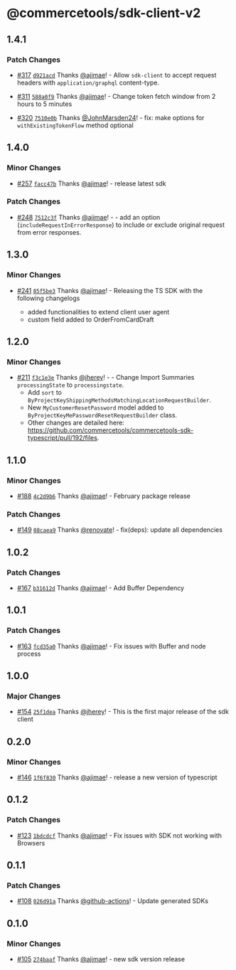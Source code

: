 # @commercetools/sdk-client-v2

## 1.4.1

### Patch Changes

- [#317](https://github.com/commercetools/commercetools-sdk-typescript/pull/317) [`d921acd`](https://github.com/commercetools/commercetools-sdk-typescript/commit/d921acda35dadf135dffb53419b8825c915477b1) Thanks [@ajimae](https://github.com/ajimae)! - Allow `sdk-client` to accept request headers with `application/graphql` content-type.

* [#311](https://github.com/commercetools/commercetools-sdk-typescript/pull/311) [`588a0f9`](https://github.com/commercetools/commercetools-sdk-typescript/commit/588a0f9b981a538a16a23a449e810c56956f352c) Thanks [@ajimae](https://github.com/ajimae)! - Change token fetch window from 2 hours to 5 minutes

- [#320](https://github.com/commercetools/commercetools-sdk-typescript/pull/320) [`7510e0b`](https://github.com/commercetools/commercetools-sdk-typescript/commit/7510e0bf69cc4b63c43d0431d338502d048524aa) Thanks [@JohnMarsden24](https://github.com/JohnMarsden24)! - fix: make options for `withExistingTokenFlow` method optional

## 1.4.0

### Minor Changes

- [#257](https://github.com/commercetools/commercetools-sdk-typescript/pull/257) [`facc47b`](https://github.com/commercetools/commercetools-sdk-typescript/commit/facc47ba50b00056adc232d7c75a2849cdcc6689) Thanks [@ajimae](https://github.com/ajimae)! - release latest sdk

### Patch Changes

- [#248](https://github.com/commercetools/commercetools-sdk-typescript/pull/248) [`7512c3f`](https://github.com/commercetools/commercetools-sdk-typescript/commit/7512c3f1f488645da3952f296d4f4fe3149b7fba) Thanks [@ajimae](https://github.com/ajimae)! - - add an option (`includeRequestInErrorResponse`) to include or exclude original request from error responses.

## 1.3.0

### Minor Changes

- [#241](https://github.com/commercetools/commercetools-sdk-typescript/pull/241) [`85f5be3`](https://github.com/commercetools/commercetools-sdk-typescript/commit/85f5be349a9b0fa46539259981bfd8d5fc2ffdc6) Thanks [@ajimae](https://github.com/ajimae)! - Releasing the TS SDK with the following changelogs

  - added functionalities to extend client user agent
  - custom field added to OrderFromCardDraft

## 1.2.0

### Minor Changes

- [#211](https://github.com/commercetools/commercetools-sdk-typescript/pull/211) [`f3c1e3e`](https://github.com/commercetools/commercetools-sdk-typescript/commit/f3c1e3ea0ca000b309eca1de6163c3ad065d526f) Thanks [@jherey](https://github.com/jherey)! - - Change Import Summaries `processingState` to `processingstate`.
  - Add `sort` to `ByProjectKeyShippingMethodsMatchingLocationRequestBuilder`.
  - New `MyCustomerResetPassword` model added to `ByProjectKeyMePasswordResetRequestBuilder` class.
  - Other changes are detailed here: https://github.com/commercetools/commercetools-sdk-typescript/pull/192/files.

## 1.1.0

### Minor Changes

- [#188](https://github.com/commercetools/commercetools-sdk-typescript/pull/188) [`4c2d9b6`](https://github.com/commercetools/commercetools-sdk-typescript/commit/4c2d9b64b204200dffbeb18130239138dd2ad7d3) Thanks [@ajimae](https://github.com/ajimae)! - February package release

### Patch Changes

- [#149](https://github.com/commercetools/commercetools-sdk-typescript/pull/149) [`08caea9`](https://github.com/commercetools/commercetools-sdk-typescript/commit/08caea93560c01e2158f018538b7a2b9f4be39c1) Thanks [@renovate](https://github.com/apps/renovate)! - fix(deps): update all dependencies

## 1.0.2

### Patch Changes

- [#167](https://github.com/commercetools/commercetools-sdk-typescript/pull/167) [`b31612d`](https://github.com/commercetools/commercetools-sdk-typescript/commit/b31612dbcc3d644847cb42cf67bce407ab202cb0) Thanks [@ajimae](https://github.com/ajimae)! - Add Buffer Dependency

## 1.0.1

### Patch Changes

- [#163](https://github.com/commercetools/commercetools-sdk-typescript/pull/163) [`fcd35a0`](https://github.com/commercetools/commercetools-sdk-typescript/commit/fcd35a0f26b2780d0004c4e9d7b48233a86c2453) Thanks [@ajimae](https://github.com/ajimae)! - Fix issues with Buffer and node process

## 1.0.0

### Major Changes

- [#154](https://github.com/commercetools/commercetools-sdk-typescript/pull/154) [`25f1dea`](https://github.com/commercetools/commercetools-sdk-typescript/commit/25f1dea23eccdfdda01e9144ec2afe968ead58f2) Thanks [@jherey](https://github.com/jherey)! - This is the first major release of the sdk client

## 0.2.0

### Minor Changes

- [#146](https://github.com/commercetools/commercetools-sdk-typescript/pull/146) [`1f6f830`](https://github.com/commercetools/commercetools-sdk-typescript/commit/1f6f830bb25d98c15ac96e06635c5e2aa07fe1e8) Thanks [@ajimae](https://github.com/ajimae)! - release a new version of typescript

## 0.1.2

### Patch Changes

- [#123](https://github.com/commercetools/commercetools-sdk-typescript/pull/123) [`1bdcdcf`](https://github.com/commercetools/commercetools-sdk-typescript/commit/1bdcdcf71669f38c3a157e9d03c8106bb8c7c4d5) Thanks [@ajimae](https://github.com/ajimae)! - Fix issues with SDK not working with Browsers

## 0.1.1

### Patch Changes

- [#108](https://github.com/commercetools/commercetools-sdk-typescript/pull/108) [`026d91a`](https://github.com/commercetools/commercetools-sdk-typescript/commit/026d91a747b445b0913eabb7eb91ecc7f3eb257e) Thanks [@github-actions](https://github.com/apps/github-actions)! - Update generated SDKs

## 0.1.0

### Minor Changes

- [#105](https://github.com/commercetools/commercetools-sdk-typescript/pull/105) [`274baaf`](https://github.com/commercetools/commercetools-sdk-typescript/commit/274baaf85d1cac0379842fea68315a8d28c87821) Thanks [@ajimae](https://github.com/ajimae)! - new sdk version release

